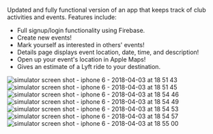 
Updated and fully functional version of an app that keeps track of club activities and events.
Features include:
- Full signup/login functionality using Firebase.
- Create new events!
- Mark yourself as interested in others' events!
- Details page displays event location, date, time, and description!
- Open up your event's location in Apple Maps!
- Gives an estimate of a Lyft ride to your destination.

![simulator screen shot - iphone 6 - 2018-04-03 at 18 51 43](https://user-images.githubusercontent.com/35559923/38284537-aacc4494-3770-11e8-9957-93f86022d964.png)
![simulator screen shot - iphone 6 - 2018-04-03 at 18 51 45](https://user-images.githubusercontent.com/35559923/38284538-abe11288-3770-11e8-9c2a-15e62bc218e2.png)
![simulator screen shot - iphone 6 - 2018-04-03 at 18 54 46](https://user-images.githubusercontent.com/35559923/38284541-ad1f43ae-3770-11e8-80f4-bf833b5ad63f.png)
![simulator screen shot - iphone 6 - 2018-04-03 at 18 54 49](https://user-images.githubusercontent.com/35559923/38284542-ae16d9ca-3770-11e8-9731-f7c59d306442.png)
![simulator screen shot - iphone 6 - 2018-04-03 at 18 54 53](https://user-images.githubusercontent.com/35559923/38284543-af00bb62-3770-11e8-87b6-c5a93dd5ad26.png)
![simulator screen shot - iphone 6 - 2018-04-03 at 18 54 57](https://user-images.githubusercontent.com/35559923/38284544-b02a64a2-3770-11e8-915c-89ec8e76235d.png)
![simulator screen shot - iphone 6 - 2018-04-03 at 18 55 00](https://user-images.githubusercontent.com/35559923/38284546-b0f116c4-3770-11e8-888a-edf13a33c63f.png)


